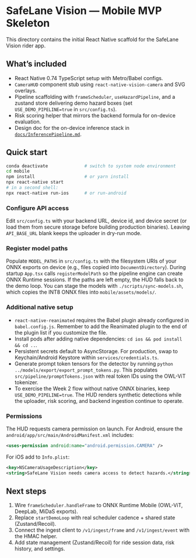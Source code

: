 # SafeLane Vision — Mobile MVP Skeleton

This directory contains the initial React Native scaffold for the SafeLane Vision rider app.

## What’s included
- React Native 0.74 TypeScript setup with Metro/Babel configs.
- `CameraHUD` component stub using `react-native-vision-camera` and SVG overlays.
- Pipeline scaffolding with `frameScheduler`, `useHazardPipeline`, and a zustand store delivering demo hazard boxes (set `USE_DEMO_PIPELINE=true` in `src/config.ts`).
- Risk scoring helper that mirrors the backend formula for on-device evaluation.
- Design doc for the on-device inference stack in [`docs/InferencePipeline.md`](docs/InferencePipeline.md).

## Quick start
```bash
conda deactivate              # switch to system node environment
cd mobile
npm install                   # or yarn install
npx react-native start
# in a second shell:
npx react-native run-ios      # or run-android
```

### Configure API access
Edit `src/config.ts` with your backend URL, device id, and device secret (or load them from secure storage before building production binaries). Leaving `API_BASE_URL` blank keeps the uploader in dry-run mode.

### Register model paths
Populate `MODEL_PATHS` in `src/config.ts` with the filesystem URIs of your ONNX exports on device (e.g., files copied into `DocumentDirectory`). During startup `App.tsx` calls `registerModelPath` so the pipeline engine can create ONNX Runtime sessions. If the paths are left empty, the HUD falls back to the demo loop.
You can stage the models with `./scripts/sync-models.sh`, which copies the INT8 ONNX files into `mobile/assets/models/`.

### Additional native setup
- `react-native-reanimated` requires the Babel plugin already configured in `babel.config.js`. Remember to add the Reanimated plugin to the end of the plugin list if you customize the file.
- Install pods after adding native dependencies: `cd ios && pod install && cd ..`.
- Persistent secrets default to AsyncStorage. For production, swap to Keychain/Android Keystore within `services/credentials.ts`.
- Generate prompt token tensors for the detector by running `python ../models/export/export_prompt_tokens.py`. This populates `src/pipeline/promptTokens.json` with real token IDs using the OWL-ViT tokenizer.
- To exercise the Week 2 flow without native ONNX binaries, keep `USE_DEMO_PIPELINE=true`. The HUD renders synthetic detections while the uploader, risk scoring, and backend ingestion continue to operate.

### Permissions
The HUD requests camera permission on launch. For Android, ensure the `android/app/src/main/AndroidManifest.xml` includes:
```xml
<uses-permission android:name="android.permission.CAMERA" />
```
For iOS add to `Info.plist`:
```xml
<key>NSCameraUsageDescription</key>
<string>SafeLane Vision needs camera access to detect hazards.</string>
```

## Next steps
1. Wire `frameScheduler.handleFrame` to ONNX Runtime Mobile (OWL-ViT, DeepLab, MiDaS exports).
2. Replace `startDemoLoop` with real scheduler cadence + shared state (Zustand/Recoil).
3. Connect the ingest client to `/v1/ingest/frame` and `/v1/ingest/event` with the HMAC helper.
4. Add state management (Zustand/Recoil) for ride session data, risk history, and settings.
